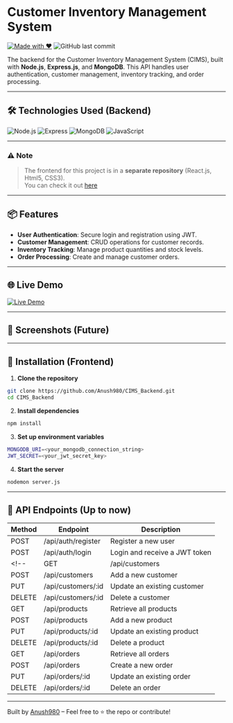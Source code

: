 # Customer Inventory Management System 


[![Made with ❤️](https://img.shields.io/badge/Made%20with-❤️-dark?style=flat-square)](https://github.com/Anush980)
![GitHub last commit](https://img.shields.io/github/last-commit/Anush980/CIMS_Backend?style=flat-square)


The backend for the Customer Inventory Management System (CIMS), built with **Node.js**, **Express.js**, and **MongoDB**. This API handles user authentication, customer management, inventory tracking, and order processing.

---

## 🛠 Technologies Used (Backend)

![Node.js](https://img.shields.io/badge/Node.js-339933?style=flat-square&logo=node.js&logoColor=white)
![Express](https://img.shields.io/badge/Express.js-000000?style=flat-square&logo=express&logoColor=white)
![MongoDB](https://img.shields.io/badge/MongoDB-47A248?style=flat-square&logo=mongodb&logoColor=white)
![JavaScript](https://img.shields.io/badge/JavaScript-F7DF1E?style=flat-square&logo=javascript&logoColor=black)

---

### ⚠️ Note
> The frontend for this project is in a **separate repository** (React.js, Html5, CSS3).  
You can check it out [here](https://github.com/Anush980/Customer_Inventory_Management_System?tab=readme-ov-file)

---

## 📦 Features

- **User Authentication**: Secure login and registration using JWT.
- **Customer Management**: CRUD operations for customer records.
- **Inventory Tracking**: Manage product quantities and stock levels.
- **Order Processing**: Create and manage customer orders.

---

## 🌐 Live Demo

[![Live Demo](https://img.shields.io/badge/CIMS%20Demo-Click-0D1117?style=for-the-badge&logo=github&logoColor=black)](https://cims-ebon.vercel.app/)

---
## 📸 Screenshots (Future)
<!--![Dashboard](screenshots/dashboard.png)-->
---

## 🚀 Installation (Frontend)

1. **Clone the repository**
```bash
git clone https://github.com/Anush980/CIMS_Backend.git
cd CIMS_Backend
```
2. **Install dependencies**
```bash
npm install
```
3. **Set up environment variables**
 ```bash
MONGODB_URI=<your_mongodb_connection_string>
JWT_SECRET=<your_jwt_secret_key>
```
4. **Start the server**
```bash
nodemon server.js
```
---
## 📸 API Endpoints (Up to now)

| Method | Endpoint                   | Description                     |
|--------|----------------------------|---------------------------------|
| POST   | /api/auth/register         | Register a new user             |
| POST   | /api/auth/login            | Login and receive a JWT token   |
<!-- | GET    | /api/customers             | Retrieve all customers          |
| POST   | /api/customers             | Add a new customer              |
| PUT    | /api/customers/:id         | Update an existing customer     |
| DELETE | /api/customers/:id         | Delete a customer               |
| GET    | /api/products              | Retrieve all products           |
| POST   | /api/products              | Add a new product               |
| PUT    | /api/products/:id          | Update an existing product      |
| DELETE | /api/products/:id          | Delete a product                |
| GET    | /api/orders                | Retrieve all orders             |
| POST   | /api/orders                | Create a new order              |
| PUT    | /api/orders/:id            | Update an existing order        |
| DELETE | /api/orders/:id            | Delete an order                 | -->
---
Built by [Anush980](https://github.com/Anush980) – Feel free to ⭐ the repo or contribute!



   